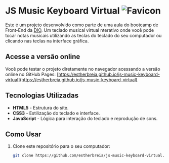 # JS Music Keyboard Virtual  ![Favicon](src/assets/favicon/favicon.ico) 


Este é um projeto desenvolvido como parte de uma aula do bootcamp de Front-End da [DIO](https://www.dio.me/). Um teclado musical virtual nterativo onde você pode tocar notas musicais utilizando as teclas do teclado do seu computador ou clicando nas teclas na interface gráfica.

## Acesse a versão online

Você pode testar o projeto diretamente no navegador acessando a versão online no GitHub Pages: [https://estherbreia.github.io/js-music-keyboard-virtual](https://estherbreia.github.io/js-music-keyboard-virtual)

## Tecnologias Utilizadas

- **HTML5** - Estrutura do site.
- **CSS3** - Estilização do teclado e interface.
- **JavaScript** - Lógica para interação do teclado e reprodução de sons.
  
## Como Usar

1. Clone este repositório para o seu computador:
   ```bash
   git clone https://github.com/estherbreia/js-music-keyboard-virtual.git
